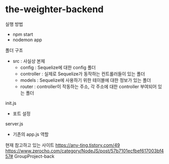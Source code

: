 # the-weighter-backend
실행 방법
- npm start
- nodemon app

폴더 구조
- src : 사실상 본체
  - config : Sequelize에 대한 config 폴더
  - controller : 실제로 Sequelize가 동작하는 컨트롤러들이 있는 폴더
  - models : Sequelize에 사용하기 위한 테이블에 대한 정보가 있는 폴더
  - router : controller이 작동하는 주소, 각 주소에 대한 controller 부여되어 있는 폴더

init.js
- 포트 설정

server.js
- 기존의 app.js 역할



현재 참고하고 있는 사이트
https://any-ting.tistory.com/49
https://www.zerocho.com/category/NodeJS/post/57b7101ecfbef617003bf457#   G r o u p P r o j e c t - b a c k 
